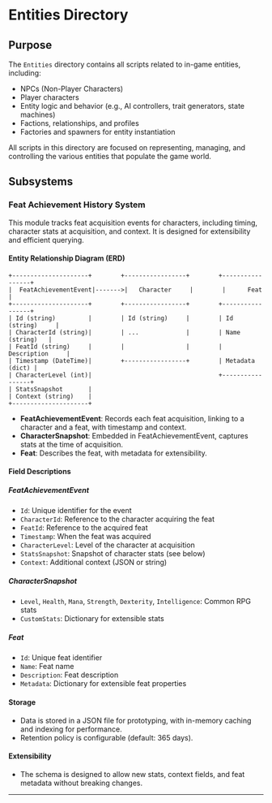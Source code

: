 # Entities Directory

## Purpose
The `Entities` directory contains all scripts related to in-game entities, including:
- NPCs (Non-Player Characters)
- Player characters
- Entity logic and behavior (e.g., AI controllers, trait generators, state machines)
- Factions, relationships, and profiles
- Factories and spawners for entity instantiation

All scripts in this directory are focused on representing, managing, and controlling the various entities that populate the game world.

## Subsystems

### Feat Achievement History System

This module tracks feat acquisition events for characters, including timing, character stats at acquisition, and context. It is designed for extensibility and efficient querying.

#### Entity Relationship Diagram (ERD)

```
+---------------------+        +-----------------+        +-----------------+
|  FeatAchievementEvent|------->|   Character     |        |      Feat       |
+---------------------+        +-----------------+        +-----------------+
| Id (string)         |        | Id (string)     |        | Id (string)     |
| CharacterId (string)|        | ...             |        | Name (string)   |
| FeatId (string)     |        |                 |        | Description     |
| Timestamp (DateTime)|        +-----------------+        | Metadata (dict) |
| CharacterLevel (int)|                                   +-----------------+
| StatsSnapshot       |
| Context (string)    |
+---------------------+
```

- **FeatAchievementEvent**: Records each feat acquisition, linking to a character and a feat, with timestamp and context.
- **CharacterSnapshot**: Embedded in FeatAchievementEvent, captures stats at the time of acquisition.
- **Feat**: Describes the feat, with metadata for extensibility.

#### Field Descriptions

##### FeatAchievementEvent
- `Id`: Unique identifier for the event
- `CharacterId`: Reference to the character acquiring the feat
- `FeatId`: Reference to the acquired feat
- `Timestamp`: When the feat was acquired
- `CharacterLevel`: Level of the character at acquisition
- `StatsSnapshot`: Snapshot of character stats (see below)
- `Context`: Additional context (JSON or string)

##### CharacterSnapshot
- `Level`, `Health`, `Mana`, `Strength`, `Dexterity`, `Intelligence`: Common RPG stats
- `CustomStats`: Dictionary for extensible stats

##### Feat
- `Id`: Unique feat identifier
- `Name`: Feat name
- `Description`: Feat description
- `Metadata`: Dictionary for extensible feat properties

#### Storage
- Data is stored in a JSON file for prototyping, with in-memory caching and indexing for performance.
- Retention policy is configurable (default: 365 days).

#### Extensibility
- The schema is designed to allow new stats, context fields, and feat metadata without breaking changes.

--- 